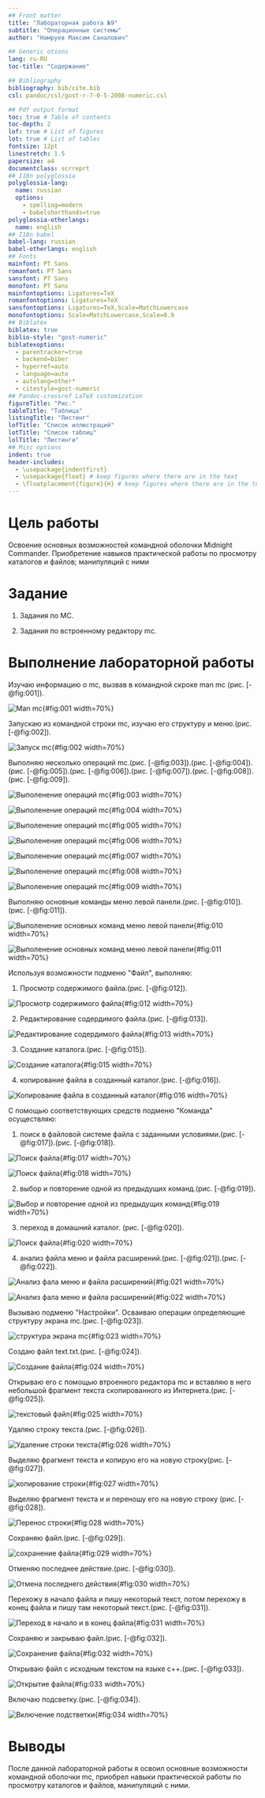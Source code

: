 ```yaml
---
## Front matter
title: "Лабораторная работа №9"
subtitle: "Операционные системы"
author: "Намруев Максим Саналович"

## Generic otions
lang: ru-RU
toc-title: "Содержание"

## Bibliography
bibliography: bib/cite.bib
csl: pandoc/csl/gost-r-7-0-5-2008-numeric.csl

## Pdf output format
toc: true # Table of contents
toc-depth: 2
lof: true # List of figures
lot: true # List of tables
fontsize: 12pt
linestretch: 1.5
papersize: a4
documentclass: scrreprt
## I18n polyglossia
polyglossia-lang:
  name: russian
  options:
	- spelling=modern
	- babelshorthands=true
polyglossia-otherlangs:
  name: english
## I18n babel
babel-lang: russian
babel-otherlangs: english
## Fonts
mainfont: PT Sans
romanfont: PT Sans
sansfont: PT Sans
monofont: PT Sans
mainfontoptions: Ligatures=TeX
romanfontoptions: Ligatures=TeX
sansfontoptions: Ligatures=TeX,Scale=MatchLowercase
monofontoptions: Scale=MatchLowercase,Scale=0.9
## Biblatex
biblatex: true
biblio-style: "gost-numeric"
biblatexoptions:
  - parentracker=true
  - backend=biber
  - hyperref=auto
  - language=auto
  - autolang=other*
  - citestyle=gost-numeric
## Pandoc-crossref LaTeX customization
figureTitle: "Рис."
tableTitle: "Таблица"
listingTitle: "Листинг"
lofTitle: "Список иллюстраций"
lotTitle: "Список таблиц"
lolTitle: "Листинги"
## Misc options
indent: true
header-includes:
  - \usepackage{indentfirst}
  - \usepackage{float} # keep figures where there are in the text
  - \floatplacement{figure}{H} # keep figures where there are in the text
---
```


# Цель работы

Освоение основных возможностей командной оболочки Midnight Commander. Приобретение навыков практической работы по просмотру каталогов и файлов; манипуляций с ними

# Задание

1. Задания по MC.

2. Задания по встроенному редактору mc.


# Выполнение лабораторной работы

Изучаю информацию о mc, вызвав в командной скроке man mc (рис. [-@fig:001]).

![Man mc](image/1.png){#fig:001 width=70%}

Запускаю из командной строки mc, изучаю его структуру и меню.(рис. [-@fig:002]).

![Запуск mc](image/2.png){#fig:002 width=70%}

Выполняю несколько операций mc.(рис. [-@fig:003]).(рис. [-@fig:004]).(рис. [-@fig:005]).(рис. [-@fig:006]).(рис. [-@fig:007]).(рис. [-@fig:008]).(рис. [-@fig:009]).

![Выполенение операций mc](image/3.png){#fig:003 width=70%}

![Выполенение операций mc](image/4.png){#fig:004 width=70%}

![Выполенение операций mc](image/5.png){#fig:005 width=70%}

![Выполенение операций mc](image/6.png){#fig:006 width=70%}

![Выполенение операций mc](image/7.png){#fig:007 width=70%}

![Выполенение операций mc](image/8.png){#fig:008 width=70%}

![Выполенение операций mc](image/9.png){#fig:009 width=70%}

Выполняю основные команды меню левой панели.(рис. [-@fig:010]).(рис. [-@fig:011]).

![Выполенение основных команд меню левой панели](image/10.png){#fig:010 width=70%}

![Выполенение основных команд меню левой панели](image/11.png){#fig:011 width=70%}

Используя возможности подменю "Файл", выполняю:

1. Просмотр содержимого файла.(рис. [-@fig:012]).

![Просмотр содержимого файла](image/12.png){#fig:012 width=70%} 

2. Редактирование содердимого файла.(рис. [-@fig:013]).

![Редактирование содердимого файла](image/13.png){#fig:013 width=70%}

3. Создание каталога.(рис. [-@fig:015]).

![Создание каталога](image/15.png){#fig:015 width=70%}

4. копирование файла в созданный каталог.(рис. [-@fig:016]).

![Копирование файла в созданный каталог](image/16.png){#fig:016 width=70%}

С помощью соответствующих средств подменю "Команда" осуществляю:

1. поиск в файловой системе файла с заданными условиями.(рис. [-@fig:017]).(рис. [-@fig:018]).

![Поиск файла](image/17.png){#fig:017 width=70%}

![Поиск файла](image/18.png){#fig:018 width=70%}

2. выбор и повторение одной из предыдущих команд.(рис. [-@fig:019]).

![Выбор и повторение одной из предыдущих команд](image/19.png){#fig:019 width=70%}

3. переход в домашний каталог. (рис. [-@fig:020]).

![Поиск файла](image/20.png){#fig:020 width=70%}

4. анализ файла меню и файла расширений.(рис. [-@fig:021]).(рис. [-@fig:022]).

![Анализ фала меню и файла расширений](image/21.png){#fig:021 width=70%}

![Анализ фала меню и файла расширений](image/22.png){#fig:022 width=70%}

Вызываю подменю "Настройки". Осваиваю операции определяющие структуру экрана mc.(рис. [-@fig:023]).

![структура экрана mc ](image/23.png){#fig:023 width=70%}

Создаю файл text.txt.(рис. [-@fig:024]).

![Создание файла](image/24.png){#fig:024 width=70%}

Открываю его с помощью втроенного редактора mc и вставляю в него небольшой фрагмент текста скопированного из Интернета.(рис. [-@fig:025]).

![текстовый файл](image/25.png){#fig:025 width=70%}

Удаляю строку текста.(рис. [-@fig:026]).

![Удаление строки текста](image/26.png){#fig:026 width=70%}

Выделяю фрагмент текста и копирую его на новую строку(рис. [-@fig:027]).

![копирование строки](image/27.png){#fig:027 width=70%}

Выделяю фрагмент текста и и переношу его на новую строку (рис. [-@fig:028]).

![Перенос строки](image/28.png){#fig:028 width=70%}

Сохраняю файл.(рис. [-@fig:029]).

![сохранение файла](image/29.png){#fig:029 width=70%}

Отменяю последнее действие.(рис. [-@fig:030]).

![Отмена последнего действия](image/30.png){#fig:030 width=70%}

Перехожу в начало файла и пишу некоторый текст, потом перехожу в конец файла и пишу там некоторый текст.(рис. [-@fig:031]).

![Переход в начало и в конец файла](image/31.png){#fig:031 width=70%}

Сохраняю и закрываю файл.(рис. [-@fig:032]).

![Сохранение файла](image/32.png){#fig:032 width=70%}

Открываю файл с исходным текстом на языке с++.(рис. [-@fig:033]).

![Открытие файла](image/33.png){#fig:033 width=70%}

Включаю подсветку.(рис. [-@fig:034]).

![Включение подстветки](image/34.png){#fig:034 width=70%}


# Выводы

После данной лабораторной работы я освоил основные возможности командной оболочки mc, приобрел навыки практической работы по просмотру каталогов и файлов, манипуляций с ними.

